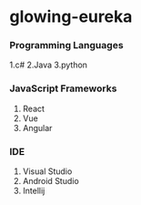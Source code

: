 # glowing-eureka

### Programming Languages

1.c#
2.Java
3.python

### JavaScript Frameworks

1. React
2. Vue
3. Angular

### IDE

1. Visual Studio
2. Android Studio
3. Intellij
